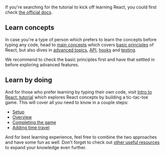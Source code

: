 If you're searching for the tutorial to kick off learning React, you could first check [the official docs](https://reactjs.org/docs).

## Learn concepts

In case you're a type of person which prefers to learn the concepts before typing any code, head to [main concepts](https://reactjs.org/docs/hello-world.html) which covers [basic principles](https://reactjs.org/docs/hello-world.html) of React, but also dives in [advanced topics](https://reactjs.org/docs/accessibility.html), [API](https://reactjs.org/docs/react-api.html), [hooks](https://reactjs.org/docs/hooks-intro.html) and [testing](https://reactjs.org/docs/testing.html).

We recommend to check the basic principles first and have that settled in before exploring advanced features.

## Learn by doing

And for those who prefer learning by typing their own code, visit [Intro to React: tutorial](https://reactjs.org/tutorial/tutorial.html#what-are-we-building) which explores React concepts by building a tic-tac-toe game. This will cover all you need to know in a couple steps:

- [Setup](https://reactjs.org/tutorial/tutorial.html#setup-for-the-tutorial)
- [Overview](https://reactjs.org/tutorial/tutorial.html#overview)
- [Completing the game](https://reactjs.org/tutorial/tutorial.html#completing-the-game)
- [Adding time travel](https://reactjs.org/tutorial/tutorial.html#adding-time-travel)

And for best learning experience, feel free to combine the two approaches and have some fun as well. Don't forget to check out [other useful resources](/books/frontend/react/other-useful-resources) to expand your knowledge even further.
